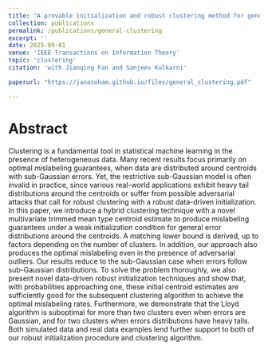 ```yaml
---
title: "A provable initialization and robust clustering method for general mixture models"
collection: publications
permalink: /publications/general-clustering
excerpt: ''
date: 2025-09-01
venue: 'IEEE Transactions on Information Theory'
topic: 'clustering'
citation: 'with Jianqing Fan and Sanjeev Kulkarni'

paperurl: "https://janasoham.github.io/files/general_clustering.pdf"

---
```


Abstract
========

Clustering is a fundamental tool in statistical machine learning in the presence of heterogeneous data. Many recent results focus primarily on optimal mislabeling guarantees, when data are distributed around centroids with sub-Gaussian errors. Yet, the restrictive sub-Gaussian model is often invalid in practice, since various real-world applications exhibit heavy tail distributions around the centroids or suffer from possible adversarial attacks that call for robust clustering with a robust data-driven initialization. In this paper, we introduce a hybrid clustering technique with a novel multivariate trimmed mean type centroid estimate to produce mislabeling guarantees under a weak initialization condition for general error distributions around the centroids. A matching lower bound is derived, up to factors depending on the number of clusters. In addition, our approach also produces the optimal mislabeling even in the presence of adversarial outliers. Our results reduce to the sub-Gaussian case when errors follow sub-Gaussian distributions. To solve the problem thoroughly, we also present novel data-driven robust initialization techniques and show that, with probabilities approaching one, these initial centroid estimates are sufficiently good for the subsequent clustering algorithm to achieve the optimal mislabeling rates. Furthermore, we demonstrate that the Lloyd algorithm is suboptimal for more than two clusters even when errors are Gaussian, and for two clusters when errors distributions have heavy tails. Both simulated data and real data examples lend further support to both of our robust initialization procedure and clustering algorithm.
